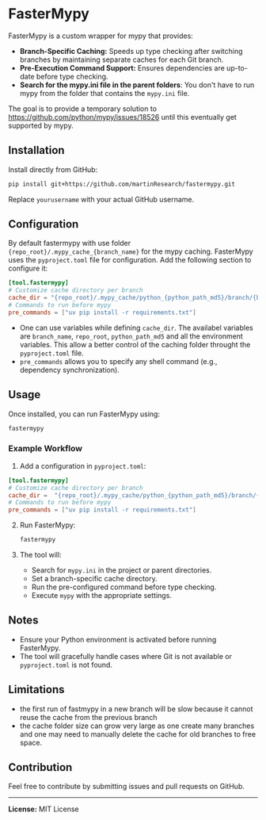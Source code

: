 # FasterMypy

FasterMypy is a custom wrapper for mypy that provides:

- **Branch-Specific Caching:** Speeds up type checking after switching branches by maintaining separate caches for each Git branch.
- **Pre-Execution Command Support:** Ensures dependencies are up-to-date before type checking.
- **Search for the mypy.ini file in the parent folders**: You don't have to run mypy from the folder that contains the `mypy.ini` file.

The goal is to provide a temporary solution to https://github.com/python/mypy/issues/18526 until this eventually get supported by mypy.


## Installation

Install directly from GitHub:

```bash
pip install git+https://github.com/martinResearch/fastermypy.git
```

Replace `yourusername` with your actual GitHub username.

## Configuration

By default fastermypy with use folder  `{repo_root}/.mypy_cache_{branch_name}` for the mypy caching. 
FasterMypy uses the `pyproject.toml` file for configuration. Add the following section to configure it:

```toml
[tool.fastermypy]
# Customize cache directory per branch
cache_dir = "{repo_root}/.mypy_cache/python_{python_path_md5}/branch/{branch_name}"
# Commands to run before mypy
pre_commands = ["uv pip install -r requirements.txt"]  
```

- One can use variables while defining `cache_dir`. The availabel variables are `branch_name`, `repo_root`, `python_path_md5` and all the environment variables. This allow a better control of the caching folder throught the `pyproject.toml` file.
- `pre_commands` allows you to specify any shell command (e.g., dependency synchronization).

## Usage

Once installed, you can run FasterMypy using:

```bash
fastermypy
```

### Example Workflow

1. Add a configuration in `pyproject.toml`:

```toml
[tool.fastermypy]
# Customize cache directory per branch
cache_dir =  "{repo_root}/.mypy_cache/python_{python_path_md5}/branch/{branch_name}" 
# Commands to run before mypy
pre_commands = ["uv pip install -r requirements.txt"]  
```

2. Run FasterMypy:

   ```bash
   fastermypy
   ```

3. The tool will:
   - Search for `mypy.ini` in the project or parent directories.
   - Set a branch-specific cache directory.
   - Run the pre-configured command before type checking.
   - Execute `mypy` with the appropriate settings.

## Notes

- Ensure your Python environment is activated before running FasterMypy.
- The tool will gracefully handle cases where Git is not available or `pyproject.toml` is not found.

## Limitations

- the first run of fastmypy in a new branch will be slow because it cannot reuse the cache from the previous branch
- the cache folder size can grow very large as one create many branches and one may need to manually delete the cache for old branches to free space. 

## Contribution

Feel free to contribute by submitting issues and pull requests on GitHub.

---

**License:** MIT License
